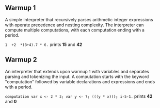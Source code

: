 ## Warmup 1
A simple interpreter that recursively parses arithmetic integer expressions with operate precedence and nesting complexity. The interpreter can compute multiple computations, with each computation ending with a period.

```1  +2  *(3+4).7 * 6.``` prints **15** and **42**

## Warmup 2
An interpreter that extends upon warmup 1 with variables and separates parsing and tokenizing the input. A computation starts with the keyword "computation" followed by variable declarations and expressions and ends with a period.

```computation var x <- 2 * 3; var y <- 7; (((y * x))); i-5-1.``` prints **42** and **0**

